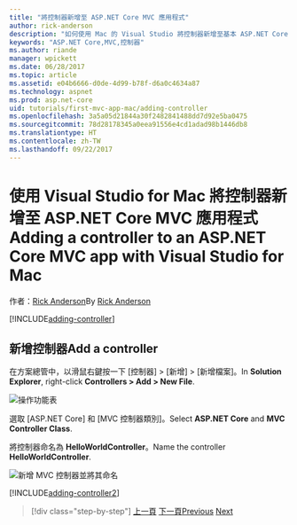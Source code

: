 ```yaml
---
title: "將控制器新增至 ASP.NET Core MVC 應用程式"
author: rick-anderson
description: "如何使用 Mac 的 Visual Studio 將控制器新增至基本 ASP.NET Core MVC 應用程式"
keywords: "ASP.NET Core,MVC,控制器"
ms.author: riande
manager: wpickett
ms.date: 06/28/2017
ms.topic: article
ms.assetid: e04b6666-d0de-4d99-b78f-d6a0c4634a87
ms.technology: aspnet
ms.prod: asp.net-core
uid: tutorials/first-mvc-app-mac/adding-controller
ms.openlocfilehash: 3a5a05d21844a30f2482841488dd7d92e5ba0475
ms.sourcegitcommit: 78d28178345a0eea91556e4cd1adad98b1446db8
ms.translationtype: HT
ms.contentlocale: zh-TW
ms.lasthandoff: 09/22/2017
---
```

# <a name="adding-a-controller-to-an-aspnet-core-mvc-app-with-visual-studio-for-mac"></a><span data-ttu-id="56fac-104">使用 Visual Studio for Mac 將控制器新增至 ASP.NET Core MVC 應用程式</span><span class="sxs-lookup"><span data-stu-id="56fac-104">Adding a controller to an ASP.NET Core MVC app with Visual Studio for Mac</span></span>

<span data-ttu-id="56fac-105">作者：[Rick Anderson](https://twitter.com/RickAndMSFT)</span><span class="sxs-lookup"><span data-stu-id="56fac-105">By [Rick Anderson](https://twitter.com/RickAndMSFT)</span></span>

[!INCLUDE[adding-controller](../../includes/mvc-intro/adding-controller1.md)]

## <a name="add-a-controller"></a><span data-ttu-id="56fac-106">新增控制器</span><span class="sxs-lookup"><span data-stu-id="56fac-106">Add a controller</span></span> 

<span data-ttu-id="56fac-107">在方案總管中，以滑鼠右鍵按一下 [控制器] > [新增] > [新增檔案]。</span><span class="sxs-lookup"><span data-stu-id="56fac-107">In **Solution Explorer**, right-click **Controllers > Add > New File**.</span></span>

![操作功能表](adding-controller/_static/add_controller.png)

<span data-ttu-id="56fac-109">選取 [ASP.NET Core] 和 [MVC 控制器類別]。</span><span class="sxs-lookup"><span data-stu-id="56fac-109">Select **ASP.NET Core** and **MVC Controller Class**.</span></span>

<span data-ttu-id="56fac-110">將控制器命名為 **HelloWorldController**。</span><span class="sxs-lookup"><span data-stu-id="56fac-110">Name the controller **HelloWorldController**.</span></span>

![新增 MVC 控制器並將其命名](adding-controller/_static/ac.png)

[!INCLUDE[adding-controller2](../../includes/mvc-intro/adding-controller2.md)]

>[!div class="step-by-step"]
<span data-ttu-id="56fac-112">[上一頁](../first-mvc-app/start-mvc.md)
[下一頁](adding-view.md)</span><span class="sxs-lookup"><span data-stu-id="56fac-112">[Previous](../first-mvc-app/start-mvc.md)
[Next](adding-view.md)</span></span>
